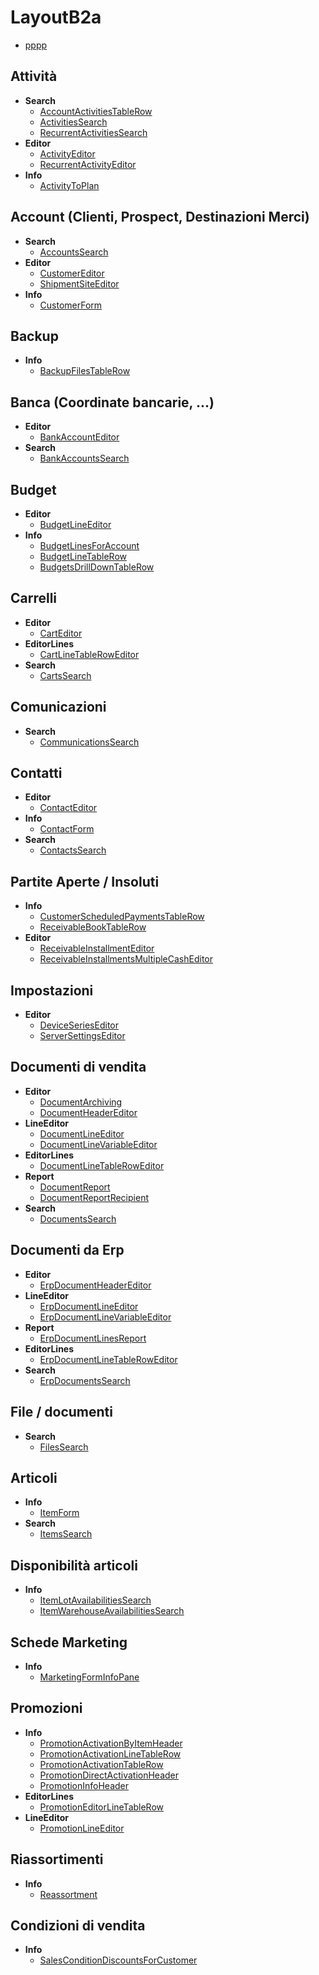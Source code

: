 # LayoutB2a

* [pppp](./#account-clienti-prospect-destinazioni-merci)

## Attività

* **Search**
  * [AccountActivitiesTableRow](accountactivitiestablerowcontext.md)
  * [ActivitiesSearch](activitiessearchcontext.md)
  * [RecurrentActivitiesSearch](recurrentactivitiessearchcontext.md)
* **Editor**
  * [ActivityEditor](activityeditorcontext.md)
  * [RecurrentActivityEditor](recurrentactivityeditorcontext.md)
* **Info**
  * [ActivityToPlan](activitytoplancontext.md)

## Account \(Clienti, Prospect, Destinazioni Merci\)

* **Search**
  * [AccountsSearch](accountssearchcontext.md)
* **Editor**
  * [CustomerEditor](customereditorcontext.md)
  * [ShipmentSiteEditor](shipmentsiteeditorcontext.md)
* **Info**
  * [CustomerForm](customerformcontext.md)

## Backup

* **Info**
  * [BackupFilesTableRow](backupfilestablerowcontext.md)

## Banca \(Coordinate bancarie, ...\)

* **Editor**
  * [BankAccountEditor](bankaccounteditorcontext.md)
* **Search**
  * [BankAccountsSearch](bankaccountssearchcontext.md)

## Budget

* **Editor**
  * [BudgetLineEditor](budgetlineeditorcontext.md)
* **Info**
  * [BudgetLinesForAccount](budgetlinesforaccountcontext.md)
  * [BudgetLineTableRow](budgetlinetablerowcontext.md)
  * [BudgetsDrillDownTableRow](budgetsdrilldowntablerowcontext.md)

## Carrelli

* **Editor**
  * [CartEditor](carteditorcontext.md)
* **EditorLines**
  * [CartLineTableRowEditor](cartlinetableroweditorcontext.md)
* **Search**
  * [CartsSearch](cartssearchcontext.md)

## Comunicazioni

* **Search**
  * [CommunicationsSearch](communicationssearchcontext.md)

## Contatti

* **Editor**
  * [ContactEditor](contacteditorcontext.md)
* **Info**
  * [ContactForm](contactformcontext.md)
* **Search**
  * [ContactsSearch](contactssearchcontext.md)

## Partite Aperte / Insoluti

* **Info**
  * [CustomerScheduledPaymentsTableRow](customerscheduledpaymentstablerowcontext.md)
  * [ReceivableBookTableRow](receivablebooktablerowcontext.md)
* **Editor**
  * [ReceivableInstallmentEditor](receivableinstallmenteditorcontext.md)
  * [ReceivableInstallmentsMultipleCashEditor](receivableinstallmentsmultiplecasheditorcontext.md)

## Impostazioni

* **Editor**
  * [DeviceSeriesEditor](deviceserieseditorcontext.md)
  * [ServerSettingsEditor](serversettingseditorcontext.md)

## Documenti di vendita

* **Editor**
  * [DocumentArchiving](documentarchivingcontext.md)
  * [DocumentHeaderEditor](documentheadereditorcontext.md)
* **LineEditor**
  * [DocumentLineEditor](documentlineeditorcontext.md)
  * [DocumentLineVariableEditor](documentlinevariableeditorcontext.md)
* **EditorLines**
  * [DocumentLineTableRowEditor](documentlinetableroweditorcontext.md)
* **Report**
  * [DocumentReport](documentreportcontext.md)
  * [DocumentReportRecipient](documentreportrecipientcontext.md)
* **Search**
  * [DocumentsSearch](documentssearchcontext.md)

## Documenti da Erp

* **Editor**
  * [ErpDocumentHeaderEditor](erpdocumentheadereditorcontext.md)
* **LineEditor**
  * [ErpDocumentLineEditor](erpdocumentlineeditorcontext.md)
  * [ErpDocumentLineVariableEditor](erpdocumentlinevariableeditorcontext.md)
* **Report**
  * [ErpDocumentLinesReport](erpdocumentlinesreportcontext.md)
* **EditorLines**
  * [ErpDocumentLineTableRowEditor](erpdocumentlinetableroweditorcontext.md)
* **Search**
  * [ErpDocumentsSearch](erpdocumentssearchcontext.md)

## File / documenti

* **Search**
  * [FilesSearch](filessearchcontext.md)

## Articoli

* **Info**
  * [ItemForm](itemformcontext.md)
* **Search**
  * [ItemsSearch](itemssearchcontext.md)

## Disponibilità articoli

* **Info**
  * [ItemLotAvailabilitiesSearch](itemlotavailabilitiessearchcontext.md)
  * [ItemWarehouseAvailabilitiesSearch](itemwarehouseavailabilitiessearchcontext.md)

## Schede Marketing

* **Info**
  * [MarketingFormInfoPane](marketingforminfopanecontext.md)

## Promozioni

* **Info**
  * [PromotionActivationByItemHeader](promotionactivationbyitemheadercontext.md)
  * [PromotionActivationLineTableRow](promotionactivationlinetablerowcontext.md)
  * [PromotionActivationTableRow](promotionactivationtablerowcontext.md)
  * [PromotionDirectActivationHeader](promotiondirectactivationheadercontext.md)
  * [PromotionInfoHeader](promotioninfoheadercontext.md)
* **EditorLines**
  * [PromotionEditorLineTableRow](promotioneditorlinetablerowcontext.md)
* **LineEditor**
  * [PromotionLineEditor](promotionlineeditorcontext.md)

## Riassortimenti

* **Info**
  * [Reassortment](reassortmentcontext.md)

## Condizioni di vendita

* **Info**
  * [SalesConditionDiscountsForCustomer](salesconditiondiscountsforcustomercontext.md)

